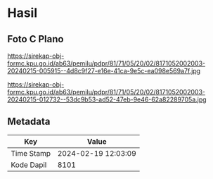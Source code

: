 # Hasil

## Foto C Plano

https://sirekap-obj-formc.kpu.go.id/ab63/pemilu/pdpr/81/71/05/20/02/8171052002003-20240215-005915--4d8c9f27-e16e-41ca-9e5c-ea098e569a7f.jpg

https://sirekap-obj-formc.kpu.go.id/ab63/pemilu/pdpr/81/71/05/20/02/8171052002003-20240215-012732--53dc9b53-ad52-47eb-9e46-62a82289705a.jpg


## Metadata

| Key        | Value               |
| ---------- | ------------------- |
| Time Stamp | 2024-02-19 12:03:09 |
| Kode Dapil | 8101                |



